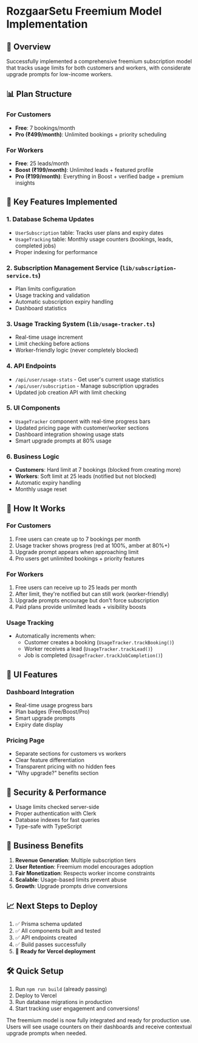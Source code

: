 # RozgaarSetu Freemium Model Implementation

## 🎯 Overview

Successfully implemented a comprehensive freemium subscription model that tracks usage limits for both customers and workers, with considerate upgrade prompts for low-income workers.

## 📊 Plan Structure

### For Customers

- **Free**: 7 bookings/month
- **Pro (₹499/month)**: Unlimited bookings + priority scheduling

### For Workers

- **Free**: 25 leads/month
- **Boost (₹199/month)**: Unlimited leads + featured profile
- **Pro (₹199/month)**: Everything in Boost + verified badge + premium insights

## 🔧 Key Features Implemented

### 1. Database Schema Updates

- `UserSubscription` table: Tracks user plans and expiry dates
- `UsageTracking` table: Monthly usage counters (bookings, leads, completed jobs)
- Proper indexing for performance

### 2. Subscription Management Service (`lib/subscription-service.ts`)

- Plan limits configuration
- Usage tracking and validation
- Automatic subscription expiry handling
- Dashboard statistics

### 3. Usage Tracking System (`lib/usage-tracker.ts`)

- Real-time usage increment
- Limit checking before actions
- Worker-friendly logic (never completely blocked)

### 4. API Endpoints

- `/api/user/usage-stats` - Get user's current usage statistics
- `/api/user/subscription` - Manage subscription upgrades
- Updated job creation API with limit checking

### 5. UI Components

- `UsageTracker` component with real-time progress bars
- Updated pricing page with customer/worker sections
- Dashboard integration showing usage stats
- Smart upgrade prompts at 80% usage

### 6. Business Logic

- **Customers**: Hard limit at 7 bookings (blocked from creating more)
- **Workers**: Soft limit at 25 leads (notified but not blocked)
- Automatic expiry handling
- Monthly usage reset

## 🚀 How It Works

### For Customers

1. Free users can create up to 7 bookings per month
2. Usage tracker shows progress (red at 100%, amber at 80%+)
3. Upgrade prompt appears when approaching limit
4. Pro users get unlimited bookings + priority features

### For Workers

1. Free users can receive up to 25 leads per month
2. After limit, they're notified but can still work (worker-friendly)
3. Upgrade prompts encourage but don't force subscription
4. Paid plans provide unlimited leads + visibility boosts

### Usage Tracking

- Automatically increments when:
  - Customer creates a booking (`UsageTracker.trackBooking()`)
  - Worker receives a lead (`UsageTracker.trackLead()`)
  - Job is completed (`UsageTracker.trackJobCompletion()`)

## 🎨 UI Features

### Dashboard Integration

- Real-time usage progress bars
- Plan badges (Free/Boost/Pro)
- Smart upgrade prompts
- Expiry date display

### Pricing Page

- Separate sections for customers vs workers
- Clear feature differentiation
- Transparent pricing with no hidden fees
- "Why upgrade?" benefits section

## 🔐 Security & Performance

- Usage limits checked server-side
- Proper authentication with Clerk
- Database indexes for fast queries
- Type-safe with TypeScript

## 🎯 Business Benefits

1. **Revenue Generation**: Multiple subscription tiers
2. **User Retention**: Freemium model encourages adoption
3. **Fair Monetization**: Respects worker income constraints
4. **Scalable**: Usage-based limits prevent abuse
5. **Growth**: Upgrade prompts drive conversions

## 📈 Next Steps to Deploy

1. ✅ Prisma schema updated
2. ✅ All components built and tested
3. ✅ API endpoints created
4. ✅ Build passes successfully
5. 🔄 **Ready for Vercel deployment**

## 🛠️ Quick Setup

1. Run `npm run build` (already passing)
2. Deploy to Vercel
3. Run database migrations in production
4. Start tracking user engagement and conversions!

The freemium model is now fully integrated and ready for production use. Users will see usage counters on their dashboards and receive contextual upgrade prompts when needed.
